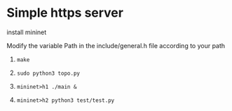 # Simple https server

install mininet

Modify the variable Path in the include/general.h file according to your path

1. `make`

2. `sudo python3 topo.py`

3. `mininet>h1 ./main &`
4. `mininet>h2 python3 test/test.py`
